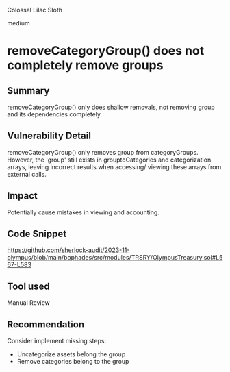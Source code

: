 Colossal Lilac Sloth

medium

# removeCategoryGroup() does not completely remove groups

## Summary
removeCategoryGroup() only does shallow removals, not removing group and its dependencies completely.
## Vulnerability Detail
removeCategoryGroup() only removes group from categoryGroups. However, the 'group' still exists in grouptoCategories and categorization arrays, leaving incorrect results when accessing/ viewing these arrays from external calls.
## Impact
Potentially cause mistakes in viewing and accounting. 
## Code Snippet
https://github.com/sherlock-audit/2023-11-olympus/blob/main/bophades/src/modules/TRSRY/OlympusTreasury.sol#L567-L583
## Tool used

Manual Review

## Recommendation
Consider implement missing steps:
- Uncategorize assets belong the group
- Remove categories belong to the group
